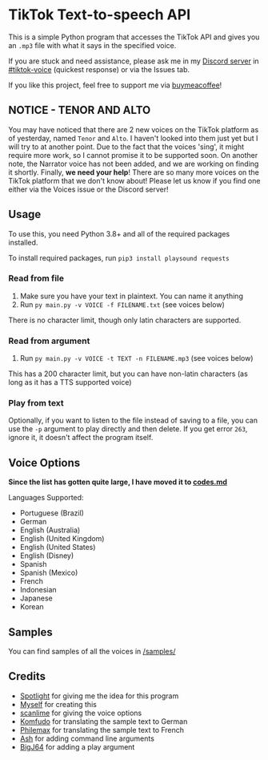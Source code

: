 # TikTok Text-to-speech API

This is a simple Python program that accesses the TikTok API and gives you an `.mp3` file with what it says in the specified voice.

If you are stuck and need assistance, please ask me in my [Discord server](https://discord.gg/ymb84qM54A) in [#tiktok-voice](https://discord.com/channels/804449200921509913/963871023252533288) (quickest response) or via the Issues tab.

If you like this project, feel free to support me via [buymeacoffee](https://buymeacoffee.com/oscie)!


## NOTICE - TENOR AND ALTO
You may have noticed that there are 2 new voices on the TikTok platform as of yesterday, named `Tenor` and `Alto`. I haven't looked into them just yet but I will try to at another point. Due to the fact that the voices 'sing', it might require more work, so I cannot promise it to be supported soon.
On another note, the Narrator voice has not been added, and we are working on finding it shortly.
Finally, **we need your help**! There are so many more voices on the TikTok platform that we don't know about! Please let us know if you find one either via the Voices issue or the Discord server!

## Usage

To use this, you need Python 3.8+ and all of the required packages installed.

To install required packages, run `pip3 install playsound requests`

### Read from file
1. Make sure you have your text in plaintext. You can name it anything
2. Run `py main.py -v VOICE -f FILENAME.txt` (see voices below)

There is no character limit, though only latin characters are supported.

### Read from argument
1. Run `py main.py -v VOICE -t TEXT -n FILENAME.mp3` (see voices below)

This has a 200 character limit, but you can have non-latin characters (as long as it has a TTS supported voice)

### Play from text
Optionally, if you want to listen to the file instead of saving to a file, you can use the `-p` argument to play directly and then delete. If you get error `263`, ignore it, it doesn't affect the program itself.

## Voice Options

**Since the list has gotten quite large, I have moved it to [codes.md](https://github.com/oscie57/tiktok-voice/blob/main/codes.md)**

Languages Supported:
- Portuguese (Brazil)
- German
- English (Australia)
- English (United Kingdom)
- English (United States)
- English (Disney)
- Spanish
- Spanish (Mexico)
- French
- Indonesian
- Japanese
- Korean

## Samples

You can find samples of all the voices in [/samples/](https://github.com/oscie57/tiktok-voice/blob/main/samples/)

## Credits
- [Spotlight](https://twitter.com/xibwrangler) for giving me the idea for this program
- [Myself](https://oscie.net) for creating this
- [scanlime](https://twitter.com/scanlime) for giving the voice options
- [Komfudo](https://github.com/Komfudo/) for translating the sample text to German
- [Philemax](https://twitter.com/Philemax1) for translating the sample text to French
- [Ash](https://github.com/ashmonty) for adding command line arguments
- [BigJ64](https://github.com/BigJ64/tiktok-voice) for adding a play argument
